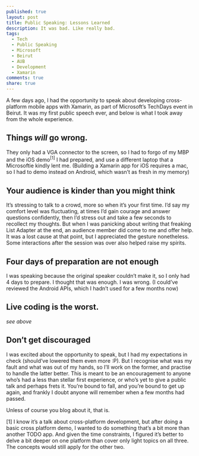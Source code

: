 ```yaml
---
published: true
layout: post
title: Public Speaking: Lessons Learned
description: It was bad. Like really bad.
tags: 
  - Tech
  - Public Speaking
  - Microsoft
  - Beirut
  - AUB
  - Development
  - Xamarin
comments: true
share: true
---
```


A few days ago, I had the opportunity to speak about developing cross-platform mobile apps with Xamarin, as part of Microsoft’s TechDays event in Beirut. It was my first public speech ever, and below is what I took away from the whole experience.

## Things *will* go wrong.
They only had a VGA connector to the screen, so I had to forgo of my MBP and the iOS demo<sup>[1]</sup> I had prepared, and use a different laptop  that a Microsoftie kindly lent me. (Building a Xamarin app for iOS requires a mac, so I had to demo instead on Android, which wasn’t as fresh in my memory)

## Your audience is kinder than you might think
It’s stressing to talk to a crowd, more so when it’s your first time. I’d say my comfort level was fluctuating, at times I’d gain courage and answer questions confidently, then I’d stress out and take a few seconds to recollect my thoughts. But when I was panicking about writing that freaking List Adapter at the end, an audience member did come to me and offer help. It was a lost cause at that point, but I appreciated the gesture nonetheless. Some interactions after the session was over also helped raise my spirits.

## Four days of preparation are not enough
I was speaking because the original speaker couldn’t make it, so I only had 4 days to prepare. I thought that was enough. I was wrong. (I could’ve reviewed the Android APIs, which I hadn’t used for a few months now)

## Live coding is the worst.
*see above*

## Don’t get discouraged
I was excited about the opportunity to speak, but I had my expectations in check (should’ve lowered them even more :P). But I recognise what was my fault and what was out of my hands, so I’ll work on the former, and practise to handle the latter better. This is meant to be an encouragement to anyone who’s had a less than stellar first experience, or who’s yet to give a public talk and perhaps frets it. You’re bound to fall, and you’re bound to get up again, and frankly I doubt anyone will remember when a few months had passed. 

Unless of course you blog about it, that is.



[1] I know it’s a talk about cross-platform development, but after doing a basic cross platform demo, I wanted to do something that’s a bit more than another TODO app. And given the time constraints, I figured it’s better to delve a bit deeper on one platform than cover only light topics on all three. The concepts would still apply for the other two.